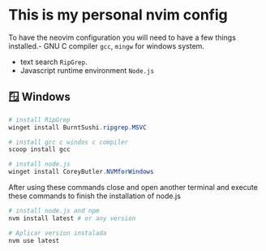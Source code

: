 # This is my personal nvim config

To have the neovim configuration you will need to have a few things installed.- GNU C compiler `gcc`, `mingw` for windows system.
- text search `RipGrep`.
- Javascript runtime environment `Node.js`


## 🪟 Windows

```powershell
# install RipGrep
winget install BurntSushi.ripgrep.MSVC

# install gcc c windos c compiler
scoop install gcc

# install node.js
winget install CoreyButler.NVMforWindows
```

After using these commands close and open another terminal and execute these commands to finish the installation of node.js

```powershell
# install node.js and npm
nvm install latest # or any version

# Aplicar version instalada
nvm use latest
```